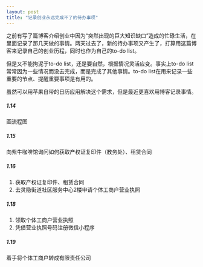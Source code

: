 ```yaml
---
layout: post
title: "记录创业永远完成不了的待办事项"
---
```


之前有写了篇博客介绍创业中因为“突然出现的巨大知识缺口”造成的忙碌生活，在里面记录了那几天做的事情。两天过去了，新的待办事项又产生了，打算用这篇博客来记录自己的创业历程，同时也作为自己的to-do list。

但是又不能拘泥于to-do list，还是要自然，根据情况灵活应变。事实上to-do list常常因为一些情况而没去完成，而是完成了其他事情。to-do list在用来记录一些重要的节点、提醒重要事项是有用的。

虽然可以用苹果自带的日历应用解决这个需求，但是最近更喜欢用博客记录事情。

##### 1.14

画流程图

##### 1.15

向紫牛咖啡馆询问如何获取产权证复印件（教务处）、租赁合同

##### 1.16

1. 获取产权证复印件、租赁合同
2. 去灵隐街道社区服务中心2楼申请个体工商户营业执照

##### 1.18

1. 领取个体工商户营业执照
2. 凭借营业执照号码注册微信小程序

##### 1.19

着手将个体工商户转成有限责任公司